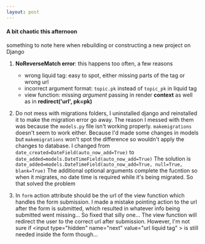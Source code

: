 ```yaml
---
layout: post
---
```

#### A bit chaotic this afternoon
something to note here when rebuilding or constructing a new project on Django
1. **NoReverseMatch error**: this happens too often, a few reasons
	- wrong liquid tag: easy to spot, either missing parts of the tag or wrong url
	- incorrect argument format: `topic.pk` instead of `topic_pk` in liquid tag
	- view function: missing _argument_ passing in render **context** as well as in **redirect('url', pk=pk)**

2. Do not mess with migrations folders, I uninstalled django and reinstalled it to make the migration error go away. The reason I messed with them was because the `models.py` file isn't working properly. `makemigrations` doesn't seem to work either. Because I'd made some changes in models but `makemigrations` won't spot the difference so wouldn't apply the changes to database. I changed from `date_created=DateField(auto_now_add=True)` to `date_added=models.DateTimeField(auto_now_add=True)` 
	The solution is `date_added=models.DateTimeField(auto_now_add=True, null=True, blank=True)` The additional optional arguments complete the fucntion so when it migrates, no date time is required while it's being migrated. So that solved the problem
	
3. In `form` action attribute should be the url of the view function which handles the form submission. I made a mistake pointing action to the url after the form is submitted, which resulted in whatever info being submitted went missing... So fixed that silly one... The view function will redirect the user to the correct url after submission. However, I'm not sure if \<input type="hidden" name="next" value="url liquid tag" \> is still needed inside the form though...
